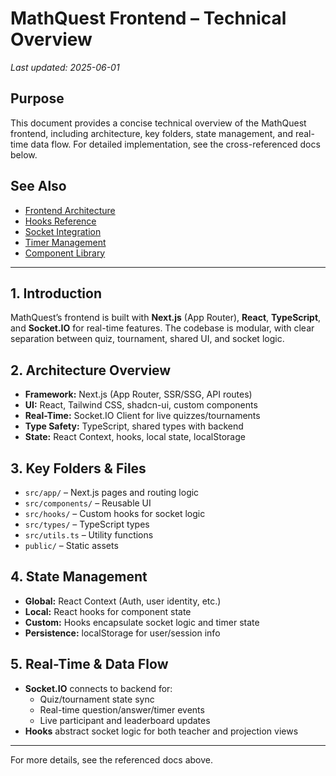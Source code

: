 <!-- filepath: /home/aflesch/mathquest/app/docs/frontend/README.md -->
# MathQuest Frontend – Technical Overview

_Last updated: 2025-06-01_

## Purpose
This document provides a concise technical overview of the MathQuest frontend, including architecture, key folders, state management, and real-time data flow. For detailed implementation, see the cross-referenced docs below.

## See Also
- [Frontend Architecture](./frontend-architecture.md)
- [Hooks Reference](./hooks.md)
- [Socket Integration](./socket.md)
- [Timer Management](./timer-management.md)
- [Component Library](./components.md)

---

## 1. Introduction

MathQuest’s frontend is built with **Next.js** (App Router), **React**, **TypeScript**, and **Socket.IO** for real-time features. The codebase is modular, with clear separation between quiz, tournament, shared UI, and socket logic.

## 2. Architecture Overview
- **Framework:** Next.js (App Router, SSR/SSG, API routes)
- **UI:** React, Tailwind CSS, shadcn-ui, custom components
- **Real-Time:** Socket.IO Client for live quizzes/tournaments
- **Type Safety:** TypeScript, shared types with backend
- **State:** React Context, hooks, local state, localStorage

## 3. Key Folders & Files
- `src/app/` – Next.js pages and routing logic
- `src/components/` – Reusable UI
- `src/hooks/` – Custom hooks for socket logic
- `src/types/` – TypeScript types
- `src/utils.ts` – Utility functions
- `public/` – Static assets

## 4. State Management
- **Global:** React Context (Auth, user identity, etc.)
- **Local:** React hooks for component state
- **Custom:** Hooks encapsulate socket logic and timer state
- **Persistence:** localStorage for user/session info

## 5. Real-Time & Data Flow
- **Socket.IO** connects to backend for:
  - Quiz/tournament state sync
  - Real-time question/answer/timer events
  - Live participant and leaderboard updates
- **Hooks** abstract socket logic for both teacher and projection views

---

For more details, see the referenced docs above.
